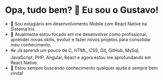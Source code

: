 <h1 align="center">Opa, tudo bem? 👋 Eu sou o Gustavo!</h1> 
  

  
- 📱 Sou estagiário em desenvolvimento Mobile com React Native na Sistema Iris. 
- 🌱 Atualmente estou focado em me desenvolver como profissional, aprender novas skills, evoluir e fazer novos projetos para consolidar meu conhecimento.
- 👓 Já aprendi um pouco de C, HTML, CSS, Git, GitHub, MySql, JavaScript, PHP, Angular, React e agora estou me aprofundando em React Native.
- 💫 Estou sempre buscando conhecimento qualquer ajuda é sempre bem vinda!
